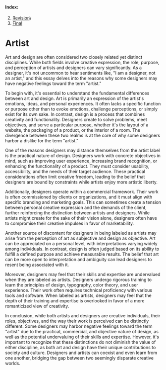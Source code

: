 #### Index:
2) [Revision](01-one-word/01-word_revision.md)\
3) [Final](01-one-word/01-one-word.md) 

# Artist 

Art and design are often considered two closely related yet distinct disciplines. While both fields involve creative expression, the role, purpose, and perception of artists and designers can vary significantly. As a designer, it's not uncommon to hear sentiments like, "I am a designer, not an artist," and this essay delves into the reasons why some designers may have negative feelings toward the term "artist."

To begin with, it's essential to understand the fundamental differences between art and design. Art is primarily an expression of the artist's emotions, ideas, and personal experiences. It often lacks a specific function or purpose other than to evoke emotions, challenge perceptions, or simply exist for its own sake. In contrast, design is a process that combines creativity and functionality. Designers create to solve problems, meet objectives, and serve a particular purpose, whether it's the layout of a website, the packaging of a product, or the interior of a room. The divergence between these two realms is at the core of why some designers harbor a dislike for the term "artist."

One of the reasons designers may distance themselves from the artist label is the practical nature of design. Designers work with concrete objectives in mind, such as improving user experience, increasing brand recognition, or enhancing the functionality of a product. They must consider usability, accessibility, and the needs of their target audience. These practical considerations often limit creative freedom, leading to the belief that designers are bound by constraints while artists enjoy more artistic liberty.

Additionally, designers operate within a commercial framework. Their work is often commissioned by clients or organizations, and it must align with specific branding and marketing goals. This can sometimes create a tension between personal creative expression and the demands of the client, further reinforcing the distinction between artists and designers. While artists might create for the sake of their vision alone, designers often have to compromise their creative impulses in favor of marketability.

Another source of discontent for designers in being labeled as artists may arise from the perception of art as subjective and design as objective. Art can be appreciated on a personal level, with interpretations varying widely among individuals. In contrast, design is often judged based on its ability to fulfill a defined purpose and achieve measurable results. The belief that art can be more open to interpretation and ambiguity can lead designers to resent being associated with it.

Moreover, designers may feel that their skills and expertise are undervalued when they are labeled as artists. Designers undergo rigorous training to learn the principles of design, typography, color theory, and user experience. Their work often requires technical proficiency with various tools and software. When labeled as artists, designers may feel that the depth of their training and expertise is overlooked in favor of a more romanticized view of creativity.

In conclusion, while both artists and designers are creative individuals, their roles, objectives, and the way their work is perceived can be distinctly different. Some designers may harbor negative feelings toward the term "artist" due to the practical, commercial, and objective nature of design, as well as the potential undervaluing of their skills and expertise. However, it's important to recognize that these distinctions do not diminish the value of either discipline, as both art and design have their unique contributions to society and culture. Designers and artists can coexist and even learn from one another, bridging the gap between two seemingly disparate creative worlds.
